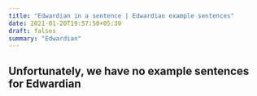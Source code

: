 ```yaml
---
title: "Edwardian in a sentence | Edwardian example sentences"
date: 2021-01-20T19:57:50+05:30
draft: falses
summary: "Edwardian"
---
```

## Unfortunately, we have no example sentences for Edwardian                 
